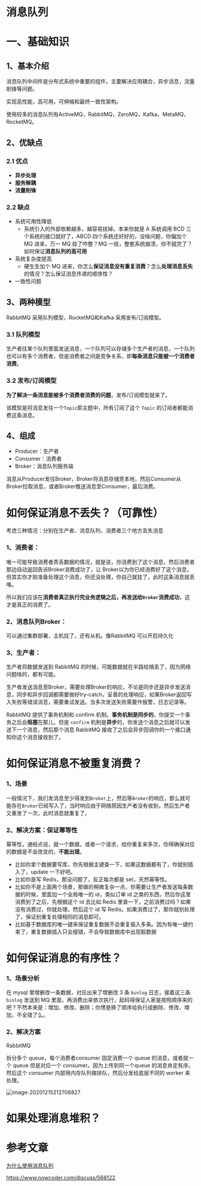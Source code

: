 # 消息队列

# 一、基础知识

## 1、基本介绍

消息队列中间件是分布式系统中重要的组件，主要解决应用耦合，异步消息，流量削锋等问题。

实现高性能，高可用，可伸缩和最终一致性架构。

使用较多的消息队列有ActiveMQ，RabbitMQ，ZeroMQ，Kafka，MetaMQ，RocketMQ。



## 2、优缺点

### 2.1 优点

- **异步处理**
- **服务解耦**
- **流量削锋**



### 2.2 缺点

- 系统可用性降低
  - 系统引入的外部依赖越多，越容易挂掉。本来你就是 A 系统调用 BCD 三个系统的接口就好了，ABCD 四个系统还好好的，没啥问题，你偏加个 MQ 进来，万一 MQ 挂了咋整？MQ 一挂，整套系统崩溃，你不就完了？如何保证**消息队列的高可用**
- 系统复杂度提高
  - 硬生生加个 MQ 进来，你怎么**保证消息没有重复消费**？怎么**处理消息丢失**的情况？怎么保证消息传递的顺序性？
- 一致性问题





## 3、两种模型

RabbitMQ 采用队列模型，RocketMQ和Kafka 采用发布/订阅模型。

### 3.1 队列模型

生产者往某个队列里面发送消息，一个队列可以存储多个生产者的消息，一个队列也可以有多个消费者，但是消费者之间是竞争关系，即**每条消息只能被一个消费者消费**。



### 3.2 发布/订阅模型

**为了解决一条消息能被多个消费者消费的问题**，发布/订阅模型就来了。

该模型是将消息发往一个`Topic`即主题中，所有订阅了这个 `Topic` 的订阅者都能消费这条消息。



## 4、组成

- Producer：生产者 
- Consumer：消费者
- Broker：消息队列服务端

消息从Producer发往Broker，Broker将消息存储至本地，然后Consumer从Broker拉取消息，或者Broker推送消息至Consumer，最后消费。









# 如何保证消息不丢失？（可靠性）

考虑三种情况：分别在生产者、消息队列、消费者三个地方丢失消息

### 1、消费者：

唯一可能导致消费者弄丢数据的情况，就是说，你消费到了这个消息，然后消费者那边自动返回告诉Broker消费成功了，让 Broker以为你已经消费好了这个消息，但其实你才刚准备处理这个消息，你还没处理，你自己就挂了，此时这条消息就丢咯。

所以我们应该在**消费者真正执行完业务逻辑之后，再发送给`Broker`消费成功**，这才是真正的消费了。

### 2、消息队列Broker：

可以通过集群部署，主机挂了，还有从机。像RabbitMQ 可以开启持久化



### 3、生产者：

生产者将数据发送到 RabbitMQ 的时候，可能数据就在半路给搞丢了，因为网络问题啥的，都有可能。

生产者发送消息至Broker，需要处理Broker的响应，不论是同步还是异步发送消息，同步和异步回调都需要做好try-catch，妥善的处理响应，如果Broker返回写入失败等错误消息，需要重试发送。当多次发送失败需要作报警，日志记录等。

RabbitMQ 提供了事务机制和 confirm 机制。**事务机制是同步的**，你提交一个事务之后会**阻塞**在那儿，但是 `confirm` 机制是**异步**的，你发送个消息之后就可以发送下一个消息，然后那个消息 RabbitMQ 接收了之后会异步回调你的一个接口通知你这个消息接收到了。



# 如何保证消息不被重复消费？

### 1、场景

一般情况下，我们发消息至少得发到`Broker`上，然后等`Broker`的响应，那么就可能存在`Broker`已经写入了，当时响应由于网络原因生产者没有收到，然后生产者又重发了一次，此时消息就重复了。

### 2、解决方案：保证幂等性

幂等性，通俗点说，就一个数据，或者一个请求，给你重复来多次，你得确保对应的数据是不会改变的，**不能出错**。



- 比如你拿个数据要写库，你先根据主键查一下，如果这数据都有了，你就别插入了，update 一下好吧。
- 比如你是写 Redis，那没问题了，反正每次都是 set，天然幂等性。
- 比如你不是上面两个场景，那做的稍微复杂一点，你需要让生产者发送每条数据的时候，里面加一个全局唯一的 id，类似订单 id 之类的东西，然后你这里消费到了之后，先根据这个 id 去比如 Redis 里查一下，之前消费过吗？如果没有消费过，你就处理，然后这个 id 写 Redis。如果消费过了，那你就别处理了，保证别重复处理相同的消息即可。
- 比如基于数据库的唯一键来保证重复数据不会重复插入多条。因为有唯一键约束了，重复数据插入只会报错，不会导致数据库中出现脏数据



# 如何保证消息的有序性？

### 1、场景分析

在 mysql 里增删改一条数据，对应出来了增删改 3 条 `binlog` 日志，接着这三条 `binlog` 发送到 MQ 里面，再消费出来依次执行，起码得保证人家是按照顺序来的吧？不然本来是：增加、修改、删除；你愣是换了顺序给执行成删除、修改、增加，不全错了么。

### 2、解决方案

RabbitMQ

拆分多个 queue，每个消费者consumer 固定消费一个 queue 的消息，或者就一个 queue 但是对应一个 consumer。因为上传到同一个queue 的消息肯定有序。然后这个 consumer 内部用内存队列做排队，然后分发给底层不同的 worker 来处理。 

![image-20201215212708827](https://gitee.com/BlacksJack/picture-bed/raw/master/img/20201215213422.png)



# 如果处理消息堆积？





# 参考文章

[为什么使用消息队列](https://doocs.gitee.io/advanced-java/#/./docs/high-concurrency/why-mq?id=为什么使用消息队列)

https://www.nowcoder.com/discuss/568122